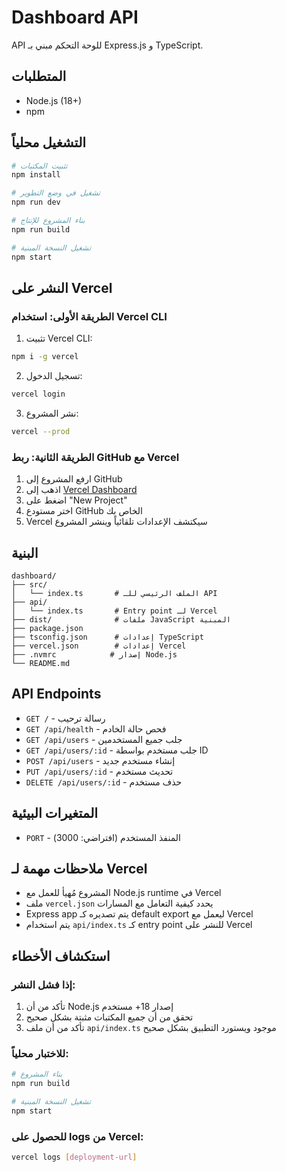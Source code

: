 # Dashboard API

API للوحة التحكم مبني بـ Express.js و TypeScript.

## المتطلبات

- Node.js (18+)
- npm

## التشغيل محلياً

```bash
# تثبيت المكتبات
npm install

# تشغيل في وضع التطوير
npm run dev

# بناء المشروع للإنتاج
npm run build

# تشغيل النسخة المبنية
npm start
```

## النشر على Vercel

### الطريقة الأولى: استخدام Vercel CLI

1. تثبيت Vercel CLI:
```bash
npm i -g vercel
```

2. تسجيل الدخول:
```bash
vercel login
```

3. نشر المشروع:
```bash
vercel --prod
```

### الطريقة الثانية: ربط GitHub مع Vercel

1. ارفع المشروع إلى GitHub
2. اذهب إلى [Vercel Dashboard](https://vercel.com/dashboard)
3. اضغط على "New Project"
4. اختر مستودع GitHub الخاص بك
5. Vercel سيكتشف الإعدادات تلقائياً وينشر المشروع

## البنية

```
dashboard/
├── src/
│   └── index.ts       # الملف الرئيسي للـ API
├── api/
│   └── index.ts       # Entry point لـ Vercel
├── dist/              # ملفات JavaScript المبنية
├── package.json       
├── tsconfig.json      # إعدادات TypeScript
├── vercel.json        # إعدادات Vercel
├── .nvmrc            # إصدار Node.js
└── README.md
```

## API Endpoints

- `GET /` - رسالة ترحيب
- `GET /api/health` - فحص حالة الخادم
- `GET /api/users` - جلب جميع المستخدمين
- `GET /api/users/:id` - جلب مستخدم بواسطة ID
- `POST /api/users` - إنشاء مستخدم جديد
- `PUT /api/users/:id` - تحديث مستخدم
- `DELETE /api/users/:id` - حذف مستخدم

## المتغيرات البيئية

- `PORT` - المنفذ المستخدم (افتراضي: 3000)

## ملاحظات مهمة لـ Vercel

- المشروع مُهيأ للعمل مع Node.js runtime في Vercel
- ملف `vercel.json` يحدد كيفية التعامل مع المسارات
- Express app يتم تصديره كـ default export ليعمل مع Vercel
- يتم استخدام `api/index.ts` كـ entry point للنشر على Vercel

## استكشاف الأخطاء

### إذا فشل النشر:

1. تأكد من أن Node.js إصدار 18+ مستخدم
2. تحقق من أن جميع المكتبات مثبتة بشكل صحيح
3. تأكد من أن ملف `api/index.ts` موجود ويستورد التطبيق بشكل صحيح

### للاختبار محلياً:

```bash
# بناء المشروع
npm run build

# تشغيل النسخة المبنية
npm start
```

### للحصول على logs من Vercel:

```bash
vercel logs [deployment-url]
```
